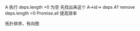 A 执行 deps.length =0 为空   先找出来这个
A->id-> deps A?   remove   deps.length =0 
Promise.all 提高效率 

拓扑排序，有向图